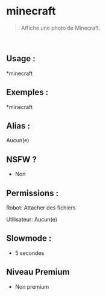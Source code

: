 # minecraft

> Affiche une photo de Minecraft.

<br>

## Usage :

*minecraft

## Exemples :

*minecraft

## Alias :

Aucun(e)

## NSFW ?

- Non

## Permissions :

Robot: Attacher des fichiers
<br>

Utilisateur: Aucun(e)

## Slowmode :

- 5 secondes

## Niveau Premium

- Non premium